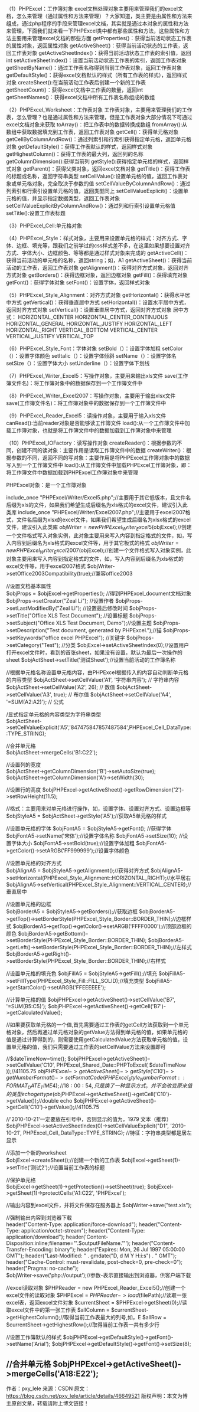 （1）PHPExcel：工作簿对象
excel文档处理对象主要用来管理我们的excel文档，怎么来管理（通过属性和方法来管理）？大家知道，类主要是由属性和方法来组成，通过php程序的手段来管理excel文档，其实就是通过本对象的属性和方法来管理，下面我们就来看一下PHPExcel类中都有那些属性和方法，这些属性和方法主要用来管理excel文档的那些方面
getProperties()：获得当前活动状态工作表的属性对象，返回属性对象
getActiveSheet()：获得当前活动状态的工作表，返回工作表对象
getActiveSheetIndex()：获得当前活动状态工作表的索引值，返回int
setActiveSheetIndex()：设置当前活动状态工作表的索引，返回工作表对象
getSheetByName()：通过工作表名称得到当前工作表对象，返回工作表对象
getDefaultStyle()：获得excel文档默认的样式（所有工作表的样式），返回样式对象
createSheet():在当前活动工作表后创建一个新的工作表
getSheetCount()：获得excel文档中工作表的数量，返回int
getSheetNames()：获得excel文档中所有工作表名称组成的数组


（2）PHPExcel_Worksheet：工作表对象
工作表对象，主要用来管理我们的工作表，怎么管理？也是通过属性和方法来管理，但是工作表对象大部分情况下可通过excel文档对象来获取
toArray()：把工作表中的数据转换成数组
fromArray():从数组中获取数据填充到工作表，返回工作表对象
getCell()：获得单元格对象
getCellByColumnAndRow()：通过列索引和行索引获得指定单元格，返回单元格对象
getDefaultStyle()：获得工作表默认的样式，返回样式对象
getHighestColumn()：获得工作表的最大列，返回列的名称
getColumnDimension():获得当前列
getStyle():获得指定单元格的样式，返回样式对象
getParent()：获得父类对象，返回excel文档对象
getTitle()：获得工作表的标题或名称，返回字符串类型
setCellValue():设置单元格的值，返回工作表对象或单元格对象，完全取决于参数的值
setCellValueByColumnAndRow()：通过列索引和行索引设置单元格的值，返回类型同上
setCellValueExplicit()：设置单元格的值，并显示指定数据类型，返回工作表对象
setCellValueExplicitByColumnAndRow()：通过列和行索引设置单元格值
setTitle():设置工作表标题


（3）PHPExcel_Cell:单元格对象
        
（4）PHPExcel_Style：样式对象，主要用来设置单元格的样式：对齐方式、字体、边框、填充等，跟我们之前学过的css样式差不多，在这里如果想要设置对齐方式、字体大小、边框颜色、等等都是通过样式对象来完成的
getActiveCell()：获得当前活动的单元格的名称，返回string；如，A1
getActiveSheet()：获得当前活动的工作表，返回工作表对象
getAlignment()：获得对齐方式对象，返回对齐方式对象
getBorders()：获得边框对象，返回边框对象
getFill()：获得填充对象
getFont()：获得字体对象
setFont()：设置字体，返回样式对象


（5）PHPExcel_Style_Alignment：对齐方式对象
getHorizontal()：获得水平居中方式
getVertical()：获得垂直居中方式
setHorizontal()：设置水平居中方式，返回对齐方式对象
setVertical()：设置垂直居中方式，返回对齐方式对象
居中方式：
HORIZONTAL_CENTER 
HORIZONTAL_CENTER_CONTINUOUS
HORIZONTAL_GENERAL 
HORIZONTAL_JUSTIFY 
HORIZONTAL_LEFT 
HORIZONTAL_RIGHT 
VERTICAL_BOTTOM 
VERTICAL_CENTER 
VERTICAL_JUSTIFY 
VERTICAL_TOP


（6）PHPExcel_Style_Font：字体对象
setBold（）：设置字体加粗
setColor（）：设置字体颜色
setItalic（）：设置字体倾斜
setName（）：设置字体名
setSize（）：设置字体大小
setUnderline（）：设置字体下划线


（7）PHPExcel_Writer_Excel5：写操作对象，主要用来输出xls文件
save(工作簿文件名)：将工作簿对象中的数据保存到一个工作簿文件中


（8）PHPExcel_Writer_Excel2007：写操作对象，主要用于输出xlsx文件
save(工作簿文件名)：将工作簿对象中的数据保存到一个工作簿文件中


（9）PHPExcel_Reader_Excel5：读操作对象，主要用于输入xls文件
canRead():当前reader对象是否能够读工作簿文件
load():从一个工作簿文件中加载工作簿对象，也就是将工作簿文件中的数据加载到工作簿对象中来管理


（10）PHPExcel_IOFactory：读写操作对象
createReader()：根据参数的不同，创建不同的读对象：主要作用是读取工作簿文件中的数据
createWriter()：根据参数的不同，返回不同的写对象：主要作用是将PHPExcel工作簿对象中的数据写入到一个工作簿文件中
load():从工作簿文件中加载PHPExcel工作簿对象，即：将工作簿文件中数据加载到PHPExcel工作簿对象中来管理


PHPExcel对象：是一个工作簿对象


include_once "PHPExcel/Writer/Excel5.php";//主要用于其它低版本，且文件名后缀为xls的文件，如果我们希望生成后缀名为xls格式的excel文件，建议引入此类库
include_once "PHPExcel/Writer/Excel2007.php";//主要用于excel2007格式，文件名后缀为xlsx的excel文件，如果我们希望生成后缀名为xlsx格式的excel文件，建议引入此类库
$objWriter = new PHPExcel_Writer_Excel5($objExcel);//创建一个文件格式写入对象实例，此对象主要用来写入内容到指定格式的文件，如，写入内容到后缀名为xls格式的excel文件等，用于其它板式的格式
$objWriter = new PHPExcel_Writer_Excel2007($objExcel);//创建一个文件格式写入对象实例，此对象主要用来写入内容到指定格式的文件，如，写入内容到后缀名为xls格式的excel文件等，用于excel2007格式
$objWriter->setOffice2003Compatibility(true);//兼容office2003


//设置文档基本属性  
$objProps = $objExcel->getProperties();  //得到PHPExcel_document文档对象
$objProps->setCreator("Zeal Li");       //设置作者
$objProps->setLastModifiedBy("Zeal Li"); //设置最后修改时间
$objProps->setTitle("Office XLS Test Document"); //设置标题
$objProps->setSubject("Office XLS Test Document, Demo");//设置主题
$objProps->setDescription("Test document, generated by PHPExcel.");//描 
$objProps->setKeywords("office excel PHPExcel"); //关键字
$objProps->setCategory("Test"); //分类
$objExcel->setActiveSheetIndex(0);//设置用户打开excel文件时，看到的首张sheet，如果没有设置，默认为最后一次操作的sheet
$objActSheet->setTitle('测试Sheet');//设置当前活动的工作簿名称


//根据单元格名称设置单元格内容，由PHPExcel根据传入的内容自动判断单元格的内容类型 
$objActSheet->setCellValue('A1', '字符串内容');  // 字符串内容 
$objActSheet->setCellValue('A2', 26);            // 数值 
$objActSheet->setCellValue('A3', true);          // 布尔值 
$objActSheet->setCellValue('A4', '=SUM(A2:A2)'); // 公式 


/显式指定单元格的内容类型为字符串类型  
$objActSheet->setCellValueExplicit('A5','847475847857487584',PHPExcel_Cell_DataType::TYPE_STRING);


//合并单元格  
$objActSheet->mergeCells('B1:C22'); 


//设置列的宽度  
$objActSheet->getColumnDimension('B')->setAutoSize(true);
$objActSheet->getColumnDimension('A')->setWidth(30);


//设置行的高度
$objPHPExcel->getActiveSheet()->getRowDimension('2')->setRowHeight(11.5);


//格式：主要用来对单元格进行操作，如，设置字体、设置对齐方式、设置边框等
$objStyleA5 = $objActSheet->getStyle('A5');//获取A5单元格的样式


//设置单元格的字体
$objFontA5 = $objStyleA5->getFont(); //获得字体
$objFontA5->setName('宋体');//设置字体名称 
$objFontA5->setSize(10);  //设置字体大小
$objFontA5->setBold(true);//设置字体加粗
$objFontA5->getColor()->setARGB('FF999999');//设置字体颜色


//设置单元格的对齐方式  
$objAlignA5 = $objStyleA5->getAlignment();//获得对齐方式
$objAlignA5->setHorizontal(PHPExcel_Style_Alignment::HORIZONTAL_RIGHT);//水平居右 
$objAlignA5->setVertical(PHPExcel_Style_Alignment::VERTICAL_CENTER);//垂直居中


//设置单元格的边框  
$objBorderA5 = $objStyleA5->getBorders();//获取边框 
$objBorderA5->getTop()->setBorderStyle(PHPExcel_Style_Border::BORDER_THIN);//边框样式
$objBorderA5->getTop()->getColor()->setARGB('FFFF0000');//顶部边框的颜色 
$objBorderA5->getBottom()->setBorderStyle(PHPExcel_Style_Border::BORDER_THIN); 
$objBorderA5->getLeft()->setBorderStyle(PHPExcel_Style_Border::BORDER_THIN);//左样式
$objBorderA5->getRight()->setBorderStyle(PHPExcel_Style_Border::BORDER_THIN);//右样式


//设置单元格的填充色
$objFillA5 = $objStyleA5->getFill();//填充 
$objFillA5->setFillType(PHPExcel_Style_Fill::FILL_SOLID);//填充类型 
$objFillA5->getStartColor()->setARGB('FFEEEEEE');


//计算单元格的值
$objPHPExcel->getActiveSheet()->setCellValue('B7', '=SUM(B5:C5)');
$objPHPExcel->getActiveSheet()->getCell('B7')->getCalculatedValue();


//如果要获取单元格的一个值,首先需要通过工作表的getCell方法获取到一个单元格对象，然后再通过单元格对象的getValue方法得到单元格的值，如果单元格的值是通过计算得到的，则需要使用getCalculatedValue方法获取单元格的值，设置单元格的值，我们只需要通过工作表的setCellValue方法来设置即可


//$dateTimeNow=time();
$objPHPExcel->getActiveSheet()->setCellValue('C10', PHPExcel_Shared_Date::PHPToExcel( $dateTimeNow ));//41105.75
$objPHPExcel->getActiveSheet()->getStyle('C10')->getNumberFormat()->setFormatCode(PHPExcel_Style_NumberFormat::FORMAT_DATE_TIME4);//18:00:54,只是换了一种显示方式，并不会改变原来值的类型
echo gettype($objPHPExcel->getActiveSheet()->getCell('C10')->getValue());//double
echo $objPHPExcel->getActiveSheet()->getCell('C10')->getValue();//41105.75


//'2010-10-21'一定要放在引号中，否则显示的值为，1979               文本（推荐）
$objPHPExcel->setActiveSheetIndex(0)->setCellValueExplicit("D1", '2010-10-21', PHPExcel_Cell_DataType::TYPE_STRING); //特征：字符串类型都是居左显示


//添加一个新的worksheet  
$objExcel->createSheet();//创建一个新的工作表
$objExcel->getSheet(1)->setTitle('测试2');//设置当前工作表的标题


//保护单元格  
$objExcel->getSheet(1)->getProtection()->setSheet(true); 
$objExcel->getSheet(1)->protectCells('A1:C22', 'PHPExcel');  


//输出内容到excel文件，并将文件保存在服务器上
$objWriter->save("test.xls");


//强制输出内容到浏览器下载  
header("Content-Type: application/force-download"); 
header("Content-Type: application/octet-stream"); 
header("Content-Type: application/download"); 
header('Content-Disposition:inline;filename="'.$outputFileName.'"'); 
header("Content-Transfer-Encoding: binary"); 
header("Expires: Mon, 26 Jul 1997 05:00:00 GMT"); 
header("Last-Modified: " . gmdate("D, d M Y H:i:s") . " GMT"); 
header("Cache-Control: must-revalidate, post-check=0, pre-check=0"); 
header("Pragma: no-cache");  
$objWriter->save('php://output');//参数-表示直接输出到浏览器，供客户端下载


//excel读取对象
$PHPReader = new PHPExcel_Reader_Excel5();//创建一个excel文件的读取对象
$PHPExcel = $PHPReader->load($filePath);//读取一张excel表，返回excel文件对象
$currentSheet = $PHPExcel->getSheet(0);//读取excel文件中的第一张工作表
$allColumn = $currentSheet->getHighestColumn();//取得当前工作表最大的列号,如，E
$allRow = $currentSheet->getHighestRow();//取得当前工作表一共有多少行


//设置工作簿默认的样式
$objPHPExcel->getDefaultStyle()->getFont()->setName('Arial');
$objPHPExcel->getDefaultStyle()->getFont()->setSize(8);  


//合并单元格
$objPHPExcel->getActiveSheet()->mergeCells('A18:E22'); 
--------------------- 
作者：pxy_lele 
来源：CSDN 
原文：https://blog.csdn.net/pxy_lele/article/details/46649521 
版权声明：本文为博主原创文章，转载请附上博文链接！
